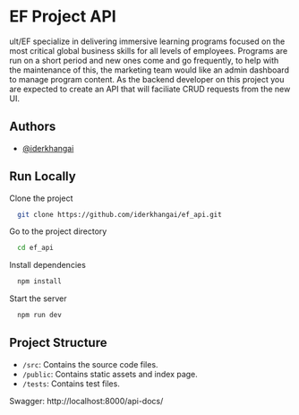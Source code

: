 
# EF Project API

ult/EF specialize in delivering immersive learning programs focused on the most critical global business skills for all levels of employees. Programs are run on a short period and new ones come and go frequently, to help with the maintenance of this, the marketing team would like an admin dashboard to manage program content. As the backend developer on this project you are expected to create an API that will faciliate CRUD requests from the new UI.

## Authors

- [@iderkhangai](https://www.github.com/iderkhangai)


## Run Locally

Clone the project

```bash
  git clone https://github.com/iderkhangai/ef_api.git
```

Go to the project directory

```bash
  cd ef_api
```

Install dependencies

```bash
  npm install
```

Start the server

```bash
  npm run dev
```

## Project Structure

- `/src`: Contains the source code files.
- `/public`: Contains static assets and index page.
- `/tests`: Contains test files.




Swagger: http://localhost:8000/api-docs/

